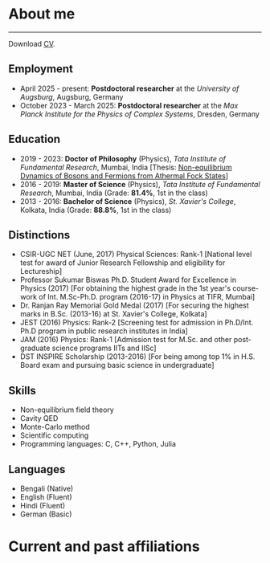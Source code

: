 # About me
---
Download [CV](https://drive.google.com/file/d/1sGqz4Fa5acIBPvfiZKYiyNZbo3RGxluv/view?usp=drive_link).
## Employment
- April 2025 - present: **Postdoctoral researcher** at the _University of Augsburg_, Augsburg, Germany 
- October 2023 - March 2025: **Postdoctoral researcher** at the _Max Planck Institute for the Physics of Complex Systems_, Dresden, Germany

## Education
- 2019 - 2023: **Doctor of Philosophy** (Physics), _Tata Institute of Fundamental Research_, Mumbai, India [Thesis: [ Non-equilibrium Dynamics of Bosons and Fermions from Athermal Fock  States](https://drive.google.com/file/d/1s8qKV03teZyWtI6WsVnuPqxpTmsf3go1/view)]
- 2016 - 2019: **Master of Science** (Physics), _Tata Institute of Fundamental Research_, Mumbai, India (Grade: **81.4%**, 1st in the class)
- 2013 - 2016: **Bachelor of Science** (Physics), _St. Xavier's College_, Kolkata, India (Grade: **88.8%**, 1st in the class)

## Distinctions
- CSIR-UGC NET (June, 2017) Physical Sciences: Rank-1 [National level test for award of Junior Research Fellowship and eligibility for Lectureship]
- Professor Sukumar Biswas Ph.D. Student Award for Excellence in Physics (2017) [For obtaining the highest grade in the 1st year's course-work of Int. M.Sc-Ph.D.  program (2016-17) in Physics at TIFR, Mumbai]
- Dr. Ranjan Ray Memorial Gold Medal (2017) [For securing the highest marks in B.Sc. (2013-16) at St. Xavier's College, Kolkata]
- JEST (2016) Physics: Rank-2 [Screening test for admission in Ph.D/Int. Ph.D program in public research institutes in India]
- JAM (2016) Physics: Rank-1 [Admission test for M.Sc. and other post-graduate science programs IITs and IISc]
- DST INSPIRE Scholarship (2013-2016) [For being among top 1% in H.S. Board exam and pursuing basic science in undergraduate]

## Skills
- Non-equilibrium field theory
- Cavity QED
- Monte-Carlo method
- Scientific computing
- Programming languages: C, C++, Python, Julia

## Languages
- Bengali (Native)
- English (Fluent)
- Hindi (Fluent)
- German (Basic)

# Current and past affiliations

